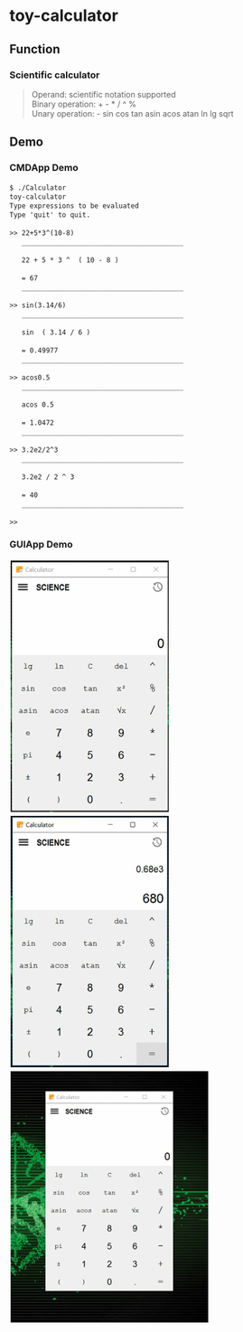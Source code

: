 # toy-calculator

## Function
### Scientific calculator
>Operand: scientific notation supported  
>Binary operation: + - * / ^ %  
>Unary  operation: - sin cos tan asin acos atan ln lg sqrt

## Demo

### CMDApp Demo

```
$ ./Calculator
toy-calculator
Type expressions to be evaluated
Type 'quit' to quit.

>> 22+5*3^(10-8)
   ________________________________________

   22 + 5 * 3 ^  ( 10 - 8 )

   = 67
   ________________________________________

>> sin(3.14/6)
   ________________________________________

   sin  ( 3.14 / 6 )

   = 0.49977
   ________________________________________

>> acos0.5
   ________________________________________

   acos 0.5

   = 1.0472
   ________________________________________

>> 3.2e2/2^3
   ________________________________________

   3.2e2 / 2 ^ 3

   = 40
   ________________________________________

>>
```
### GUIApp Demo
  
<div style="float:left;border:solid 1px 000;margin:2px;"><img src="https://github.com/yuanhjty/calculator/blob/master/Demo/demo-01.gif" width="280" height="445"></div>
<div style="float:left;border:solid 1px 000;margin:2px;"><img src="https://github.com/yuanhjty/calculator/blob/master/Demo/demo-02.gif" width="280" height="445"></div>
<div style="clear:both;"></div>  
  
<div style="float:left;border:solid 1px 000;margin:2px;"><img src="https://github.com/yuanhjty/calculator/blob/master/Demo/demo-03.gif" width="350" height="445"></div>
<div style="clear:both;"></div>
